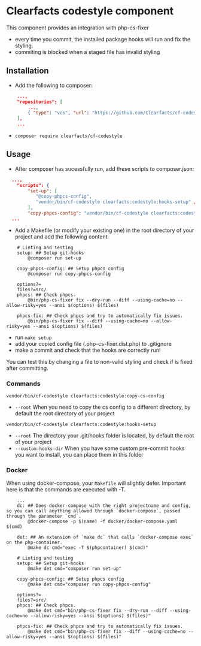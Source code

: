 # Clearfacts codestyle component

This component provides an integration with php-cs-fixer
- every time you commit, the installed package hooks will run and fix the styling.
- commiting is blocked when a staged file has invalid styling

## Installation

- Add the following to composer:

```json
    ...,
    "repositories": [
        ...,
        { "type": "vcs", "url": "https://github.com/Clearfacts/cf-codestyle" }
    ],
    ...
```

- `composer require clearfacts/cf-codestyle`

## Usage

- After composer has sucessfully run, add these scripts to composer.json:
```json
  ...,
    "scripts": {
        "set-up": [
           "@copy-phpcs-config",
           "vendor/bin/cf-codestyle clearfacts:codestyle:hooks-setup" // optional parameter --custom-hooks-dir=custom-dir (default is null)
        ],
        "copy-phpcs-config": "vendor/bin/cf-codestyle clearfacts:codestyle:copy-cs-config", // optional parameter --config-dir=./app/config (default is config)
  ...
```

- Add a Makefile (or modify your existing one) in the root directory of your project and add the following content:

```make
    # Linting and testing
    setup: ## Setup git-hooks
	    @composer run set-up

    copy-phpcs-config: ## Setup phpcs config
        @composer run copy-phpcs-config
    
    options?=
    files?=src/
    phpcs: ## Check phpcs.
        @bin/php-cs-fixer fix --dry-run --diff --using-cache=no --allow-risky=yes --ansi $(options) $(files)
    
    phpcs-fix: ## Check phpcs and try to automatically fix issues.
        @bin/php-cs-fixer fix --diff --using-cache=no --allow-risky=yes --ansi $(options) $(files)
```

- run `make setup`
- add your copied config file (.php-cs-fixer.dist.php) to .gitignore
- make a commit and check that the hooks are correctly run!
    
You can test this by changing a file to non-valid styling and check if is fixed after committing.

### Commands

`vendor/bin/cf-codestyle clearfacts:codestyle:copy-cs-config`

- `--root` When you need to copy the cs config to a different directory, by default the root directory of your project

`vendor/bin/cf-codestyle clearfacts:codestyle:hooks-setup`

- `--root` The directory your .git/hooks folder is located, by default the root of your project
- `--custom-hooks-dir` When you have some custom pre-commit hooks you want to install, you can place them in this folder

### Docker

When using docker-compose, your `Makefile` will slightly defer. Important here is that the commands are executed with -T.

```make
    ...
    dc: ## Does docker-compose with the right projectname and config, so you can call anything allowed through `docker-compose`, passed through the parameter `cmd`.
	    @docker-compose -p $(name) -f docker/docker-compose.yaml $(cmd)

    det: ## An extension of `make dc` that calls `docker-compose exec` on the php-container.
	    @make dc cmd="exec -T $(phpcontainer) $(cmd)"

    # Linting and testing
    setup: ## Setup git-hooks
	    @make det cmd="composer run set-up"

    copy-phpcs-config: ## Setup phpcs config
        @make det cmd="composer run copy-phpcs-config"
    
    options?=
    files?=src/
    phpcs: ## Check phpcs.
        @make det cmd="bin/php-cs-fixer fix --dry-run --diff --using-cache=no --allow-risky=yes --ansi $(options) $(files)"
    
    phpcs-fix: ## Check phpcs and try to automatically fix issues.
        @make det cmd="bin/php-cs-fixer fix --diff --using-cache=no --allow-risky=yes --ansi $(options) $(files)"
```